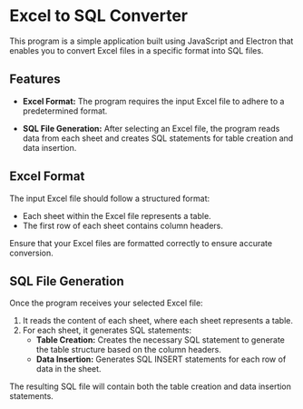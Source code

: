 # Excel to SQL Converter

This program is a simple application built using JavaScript and Electron that enables you to convert Excel files in a specific format into SQL files.

## Features

- **Excel Format:** The program requires the input Excel file to adhere to a predetermined format.

- **SQL File Generation:** After selecting an Excel file, the program reads data from each sheet and creates SQL statements for table creation and data insertion.

## Excel Format

The input Excel file should follow a structured format:

- Each sheet within the Excel file represents a table.
- The first row of each sheet contains column headers.

Ensure that your Excel files are formatted correctly to ensure accurate conversion.

## SQL File Generation

Once the program receives your selected Excel file:

1. It reads the content of each sheet, where each sheet represents a table.
2. For each sheet, it generates SQL statements:
   - **Table Creation:** Creates the necessary SQL statement to generate the table structure based on the column headers.
   - **Data Insertion:** Generates SQL INSERT statements for each row of data in the sheet.

The resulting SQL file will contain both the table creation and data insertion statements.
